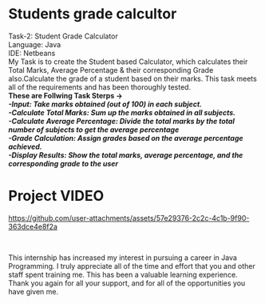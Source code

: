 # Students grade calcultor


Task-2: Student Grade Calculator
<br/>
Language: Java
<br/>
IDE: Netbeans
<br/>
My Task is to create the Student based Calculator, which calculates their Total Marks, Average Percentage & their corresponding Grade also.Calculate the grade of a student based on their marks. This task meets all of the requirements and has been thoroughly tested.
<br/>
**These are Follwing Task Sterps ->**
<br/>
 ***-Input: Take marks obtained (out of 100) in each subject.***
 <br/>
***-Calculate Total Marks: Sum up the marks obtained in all subjects.***
<br/>
 ***-Calculate Average Percentage: Divide the total marks by the total number of subjects to get the
 average percentage***
 <br/>
 ***-Grade Calculation: Assign grades based on the average percentage achieved.***
 <br/>
 ***-Display Results: Show the total marks, average percentage, and the corresponding grade to the user***
<br/>

# Project VIDEO
https://github.com/user-attachments/assets/57e29376-2c2c-4c1b-9f90-363dce4e8f2a

<br/>

 This internship has increased my interest in pursuing a career in Java Programming. I truly appreciate all of the time and effort that you and other staff spent training me. This has been a valuable learning experience. Thank you again for all your support, and for all of the opportunities you have given me.
